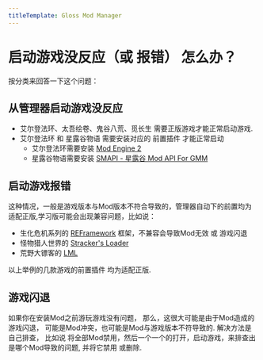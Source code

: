 ```yaml
---
titleTemplate: Gloss Mod Manager
---
```


# 启动游戏没反应（或 报错） 怎么办？

按分类来回答一下这个问题：

## 从管理器启动游戏没反应
- 艾尔登法环、太吾绘卷、鬼谷八荒、觅长生 需要正版游戏才能正常启动游戏.
- 艾尔登法环 和 星露谷物语 需要安装对应的 前置插件 才能正常启动
  - 艾尔登法环需要安装 [Mod Engine 2](https://mod.3dmgame.com/mod/197418) 
  - 星露谷物语需要安装 [SMAPI - 星露谷 Mod API For GMM](https://mod.3dmgame.com/mod/197894)
  
## 启动游戏报错
这种情况，一般是游戏版本与Mod版本不符合导致的，管理器自动下的前置均为适配正版,学习版可能会出现兼容问题，比如说：
- 生化危机系列的 [REFramework](https://github.com/praydog/REFramework/releases) 框架，不兼容会导致Mod无效 或 游戏闪退
- 怪物猎人世界的 [Stracker's Loader](https://www.nexusmods.com/monsterhunterworld/mods/1982)
- 荒野大镖客的 [LML](https://www.rdr2mods.com/downloads/rdr2/tools/76-lennys-mod-loader-rdr/)

以上举例的几款游戏的前置插件 均为适配正版. 

## 游戏闪退

如果你在安装Mod之前游玩游戏没有问题，
那么，这很大可能是由于Mod造成的游戏闪退，
可能是Mod冲突，也可能是Mod与游戏版本不符导致的. 
解决方法是 自己排查，
比如说 将全部Mod禁用，然后一个一个的打开，启动游戏，来排查出是哪个Mod导致的问题, 并将它禁用 或删除. 

